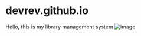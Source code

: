 # devrev.github.io
Hello, this is my library management system
![image](https://github.com/SHRINILAMANGAI-R/devrev.github.io/assets/93997165/2c9b68c3-1130-4120-891f-617b03e9a12f)
